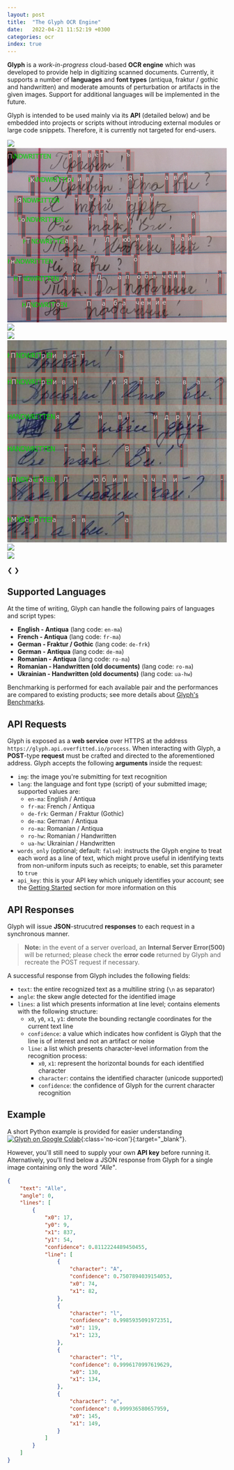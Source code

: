 ```yaml
---
layout: post
title:  "The Glyph OCR Engine"
date:   2022-04-21 11:52:19 +0300
categories: ocr
index: true
---
```




**Glyph** is a *work-in-progress* cloud-based **OCR engine** which was developed to provide help in digitizing scanned documents.
Currently, it supports a number of **languages** and **font types** (antiqua, fraktur / gothic and handwritten) and moderate amounts of perturbation or artifacts in the given images. Support for additional languages will be implemented in the future.

Glyph is intended to be used mainly via its **API** (detailed below) and be embedded into projects or scripts without introducing external modules or large code snippets. Therefore, it is currently not targeted for end-users.

<div class="slideshow-container">
  <div class="slide slide-medium fade">
    <img src="/assets/img/index_sections/text_recognition/de-frk-demo.png">
  </div>

  <div class="slide slide-medium fade">
    <img src="/assets/img/index_sections/text_recognition/ua-hw-demo.png">
  </div>

  <div class="slide slide-medium fade">
    <img src="/assets/img/index_sections/text_recognition/en-ma-demo.png">
  </div>

  <div class="slide slide-medium fade">
    <img src="/assets/img/index_sections/text_recognition/fr-ma-demo.png">
  </div>

  <div class="slide slide-medium fade">
    <img src="/assets/img/index_sections/text_recognition/ua-hw-demo2.png">
  </div>

  <div class="slide slide-medium fade">
    <img src="/assets/img/index_sections/text_recognition/ro-ma-demo.png">
  </div>

  <div class="slide slide-medium fade">
    <img src="/assets/img/index_sections/text_recognition/de-ma-demo.png">
  </div>

  <span class="prev" onclick="plusSlides(-1)">&#10094;</span>
  <span class="next" onclick="plusSlides(1)">&#10095;</span>
</div>


## Supported Languages

At the time of writing, Glyph can handle the following pairs of languages and script types:

- **English - Antiqua** (lang code: `en-ma`)
- **French - Antiqua** (lang code: `fr-ma`)
- **German - Fraktur / Gothic** (lang code: `de-frk`)
- **German - Antiqua** (lang code: `de-ma`)
- **Romanian - Antiqua** (lang code: `ro-ma`)
- **Romanian - Handwritten (old documents)** (lang code: `ro-ma`)
- **Ukrainian - Handwritten (old documents)** (lang code: `ua-hw`)

Benchmarking is performed for each available pair and the performances are compared to existing products; see more details about [Glyph's Benchmarks](/ocr/comparison-of-ocr-engines).


## API Requests

Glyph is exposed as a **web service** over HTTPS at the address `https://glyph.api.overfitted.io/process`.
When interacting with Glyph, a **POST**-type **request** must be crafted and directed to the aforementioned address. Glyph accepts the following **arguments** inside the request:

* `img`: the image you're submitting for text recognition
* `lang`: the language and font type (script) of your submitted image; supported values are:
    * `en-ma`: English / Antiqua
    * `fr-ma`: French / Antiqua
    * `de-frk`: German / Fraktur (Gothic)
    * `de-ma`: German / Antiqua 
    * `ro-ma`: Romanian / Antiqua
    * `ro-hw`: Romanian / Handwritten
    * `ua-hw`: Ukrainian / Handwritten
* `words_only` (optional; default: `false`): instructs the Glyph engine to treat each word as a line of text, which might prove useful in identifying texts from non-uniform inputs such as receipts; to enable, set this parameter to `true`
* `api_key`: this is your API key which uniquely identifies your account; see the [Getting Started](/get-started) section for more information on this


## API Responses

Glyph will issue **JSON**-strucutred **responses** to each request in a synchronous manner.

> **Note:** in the event of a server overload, an **Internal Server Error(500)** will be returned; please check the **error code** returned by Glyph and recreate the POST request if necessary. 

A successful response from Glyph includes the following fields:
* `text`: the entire recognized text as a multiline string (`\n` as separator)
* `angle`: the skew angle detected for the identified image
* `lines`: a list which presents information at line level; contains elements with the following structure:
    * `x0`, `y0`, `x1`, `y1`: denote the bounding rectangle coordinates for the current text line
    * `confidence`: a value which indicates how confident is Glyph that the line is of interest and not an artifact or noise
    * `line`: a list which presents character-level information from the recognition process:
        * `x0`, `x1`: represent the horizontal bounds for each identified character
        * `character`: contains the identified character (unicode supported)
        * `confidence`: the confidence of Glyph for the current character recognition

## Example

A short Python example is provided for easier understanding [![Glyph on Google Colab](https://colab.research.google.com/assets/colab-badge.svg)](https://colab.research.google.com/drive/1Ld9f0I_Wl74EH16fUVneKmIavPept5C8?usp=sharing){:class='no-icon'}{:target="_blank"}.

However, you'll still need to supply your own **API key** before running it.
Alternatively, you'll find below a JSON response from Glyph for a single image containing only the word *"Alle"*.
```json
{
    "text": "Alle",
    "angle": 0,
    "lines": [
        {
            "x0": 17,
            "y0": 9,
            "x1": 837,
            "y1": 54,
            "confidence": 0.8112224489450455,
            "line": [
                {
                    "character": "A",
                    "confidence": 0.7507894039154053,
                    "x0": 74,
                    "x1": 82,
                },
                {
                    "character": "l",
                    "confidence": 0.9985935091972351,
                    "x0": 119,
                    "x1": 123,
                },
                {
                    "character": "l",
                    "confidence": 0.9996170997619629,
                    "x0": 130,
                    "x1": 134,
                },
                {
                    "character": "e",
                    "confidence": 0.999936580657959,
                    "x0": 145,
                    "x1": 149,
                }
            ]
        }
    ]
}
```